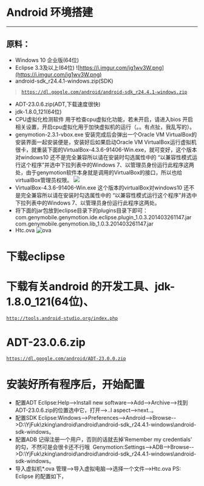# Android 环境搭建
***
## 原料：
- Windows 10 企业版(64位)
- Eclipse 3.3及以上(64位)
![https://i.imgur.com/jg1wv3W.png](https://i.imgur.com/jg1wv3W.png)
- android-sdk_r24.4.1-windows.zip(SDK)
>[`https://dl.google.com/android/android-sdk_r24.4.1-windows.zip`](https://dl.google.com/android/android-sdk_r24.4.1-windows.zip)
- ADT-23.0.6.zip(ADT,下载速度很快)
- jdk-1.8.0_121(64位)
- CPU虚拟化检测软件
用于检查cpu虚拟化功能，若未开启，请进入bios 开启相关设置，开启cpu虚拟化用于加快虚拟机的运行（。。有点扯，我乱写的）。
- genymotion-2.3.1-vbox.exe
安装完成后会弹出一个Oracle VM VirtualBox的安装界面一起安装便是，安装好后如果启动Oracle VM VirtualBox运行虚拟机很卡，就重装下面的VirtualBox-4.3.6-91406-Win.exe，就可变好，这个版本对windows10 还不是完全兼容所以请在安装时勾选属性中的 “以兼容性模式运行这个程序”并选中下拉列表中的Windows 7、以管理员身份运行此程序这两处，由于genymotion软件本身就是调用的VirtualBox的接口，所以也给virtualBox管理员权限。
![](https://i.imgur.com/uJvkyA3.png)
- VirtualBox-4.3.6-91406-Win.exe 
这个版本的virtualBox对windows10 还不是完全兼容所以请在安装时勾选属性中的 “以兼容性模式运行这个程序”并选中下拉列表中的Windows 7、以管理员身份运行此程序这两处。
- 将下面的jar包放到eclipse目录下的plugins目录下即可：
com.genymobile.genymotion.ide.eclipse.plugin_1.0.3.201403261147.jar
com.genymobile.genymotion.lib_1.0.3.201403261147.jar
- Htc.ova
![ova](https://i.imgur.com/0dbp3E0.png)
# 下载eclipse
[](https://www.eclipse.org/downloads/download.php?file=/technology/epp/downloads/release/oxygen/2/eclipse-jee-oxygen-2-win32-x86_64.zip)
# 下载有关android 的开发工具、jdk-1.8.0_121(64位)、
[`http://tools.android-studio.org/index.php`](http://tools.android-studio.org/index.php)
# ADT-23.0.6.zip
[`https://dl.google.com/android/ADT-23.0.0.zip`](https://dl.google.com/android/ADT-23.0.0.zip)


# 安装好所有程序后，开始配置
- 配置ADT
Eclipse:Help-->Install new software-->Add-->Archive-->找到ADT-23.0.6.zip的位置选中它，打开-->..I aspect-->next..。
- 配置SDK
Eclipse:Windows-->Preferences-->Android-->Browse-->D:\YjFuk\zking\android\android\android-sdk_r24.4.1-windows\android-sdk-windows。<br />
- 配置ADB
记得注册一个用户，否则的话就去掉'Remember my credentials' 的勾，不然可是会很卡还不行哦
![[](images/genymotion.png)](https://i.imgur.com/qTLK9tw.png)
Genymotion:Settings-->ADB-->Browse-->D:\YjFuk\zking\android\android\android-sdk_r24.4.1-windows\android-sdk-windows。
- 导入虚拟机*.ova
管理-->导入虚拟电脑-->选择一个文件-->Htc.ova
PS:
Eclipse 的配置如下，
![[](images/eclipse_ini.png)](https://i.imgur.com/r5F2Utx.png)
